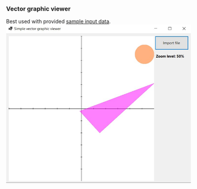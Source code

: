 
### Vector graphic viewer

Best used with provided [sample input data](GraphicsViewer/SampleData/myOwnSample.json).
![enter image description here](https://github.com/sklite/VectorGraphicsViewer/blob/main/GraphicsViewer/SampleData/screen.jpg?raw=true)
